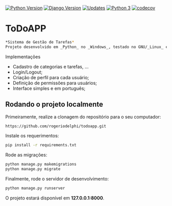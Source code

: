 [![Python Version](https://img.shields.io/badge/python-3.8.3-brightgreen.svg)](https://python.org)
[![Django Version](https://img.shields.io/badge/django-2.2.13-brightgreen.svg)](https://djangoproject.com)
[![Updates](https://pyup.io/repos/github/rogeriodelphi/todoapp/shield.svg)](https://pyup.io/repos/github/rogeriodelphi/todoapp/)
[![Python 3](https://pyup.io/repos/github/rogeriodelphi/todoapp/python-3-shield.svg)](https://pyup.io/repos/github/rogeriodelphi/todoapp/)
[![codecov](https://codecov.io/gh/rogeriodelphi/todoapp/branch/master/graph/badge.svg)](https://codecov.io/gh/rogeriodelphi/todoapp)

# ToDoAPP
```bash
*Sistema de Gestão de Tarefas*  
Projeto desenvolvido em _Python_ no _Windows_, testado no GNU/_Linux_ e _Windows_.  
```
Implementações
* Cadastro de categorias e tarefas, ...
* Login/Logout;
* Criação de perfil para cada usuário;
* Definição de permissões para usuários;
* Interface simples e em português;


## Rodando o projeto localmente

Primeiramente, realize a clonagem do repositório para o seu computador:

```bash
https://github.com/rogeriodelphi/todoapp.git
```

Instale os requerimentos:

```bash
pip install -r requirements.txt
```

Rode as migrações:

```bash
python manage.py makemigrations
python manage.py migrate
```

Finalmente, rode o servidor de desenvolvimento:

```bash
python manage.py runserver
```

O projeto estará disponível em **127.0.0.1:8000**.